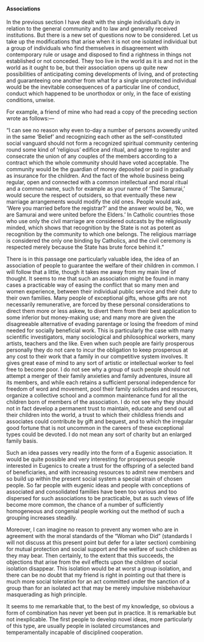 #### Associations

In the previous section I have dealt with the single individual’s duty
in relation to the general community and to law and generally received
institutions. But there is a new set of questions now to be considered.
Let us take up the modifications that arise when it is not one isolated
individual but a group of individuals who find themselves in
disagreement with contemporary rule or usage and disposed to find a
rightness in things not established or not conceded. They too live in
the world as it is and not in the world as it ought to be, but their
association opens up quite new possibilities of anticipating coming
developments of living, and of protecting and guaranteeing one another
from what for a single unprotected individual would be the inevitable
consequences of a particular line of conduct, conduct which happened to
be unorthodox or only, in the face of existing conditions, unwise.

For example, a friend of mine who had read a copy of the preceding
section wrote as follows:—

“I can see no reason why even to-day a number of persons avowedly united
in the same ‘Belief’ and recognizing each other as the self-constituted
social vanguard should not form a recognized spiritual community
centering round some kind of ‘religious’ edifice and ritual, and agree
to register and consecrate the union of any couples of the members
according to a contract which the whole community should have voted
acceptable. The community would be the guardian of money deposited or
paid in gradually as insurance for the children. And the fact of the
whole business being regular, open and connected with a common
intellectual and moral ritual and a common name, such for example as
your name of ‘The Samurai,’ would secure the respect of outsiders, so
that eventually these new marriage arrangements would modify the old
ones. People would ask, ‘Were you married before the registrar?’ and the
answer would be, ‘No, we are Samurai and were united before the Elders.’
In Catholic countries those who use only the civil marriage are
considered outcasts by the religiously minded, which shows that
recognition by the State is not as potent as recognition by the
community to which one belongs. The religious marriage is considered the
only one binding by Catholics, and the civil ceremony is respected
merely because the State has brute force behind it.”

There is in this passage one particularly valuable idea, the idea of an
association of people to guarantee the welfare of their children in
common. I will follow that a little, though it takes me away from my
main line of thought. It seems to me that such an association might be
found in many cases a practicable way of easing the conflict that so
many men and women experience, between their individual public service
and their duty to their own families. Many people of exceptional gifts,
whose gifts are not necessarily remunerative, are forced by these
personal considerations to direct them more or less askew, to divert
them from their best application to some inferior but money-making use;
and many more are given the disagreeable alternative of evading
parentage or losing the freedom of mind needed for socially beneficial
work. This is particularly the case with many scientific investigators,
many sociological and philosophical workers, many artists, teachers and
the like. Even when such people are fairly prosperous personally they do
not care to incur the obligation to keep prosperous at any cost to their
work that a family in our competitive system involves. It gives great
ease of mind to any sort of artistic or intellectual worker to feel free
to become poor. I do not see why a group of such people should not
attempt a merger of their family anxieties and family adventures, insure
all its members, and while each retains a sufficient personal
independence for freedom of word and movement, pool their family
solicitudes and resources, organize a collective school and a common
maintenance fund for all the children born of members of the
association. I do not see why they should not in fact develop a
permanent trust to maintain, educate and send out all their children
into the world, a trust to which their childless friends and associates
could contribute by gift and bequest, and to which the irregular good
fortune that is not uncommon in the careers of these exceptional types
could be devoted. I do not mean any sort of charity but an enlarged
family basis.

Such an idea passes very readily into the form of a Eugenic association.
It would be quite possible and very interesting for prosperous people
interested in Eugenics to create a trust for the offspring of a selected
band of beneficiaries, and with increasing resources to admit new
members and so build up within the present social system a special
strain of chosen people. So far people with eugenic ideas and people
with conceptions of associated and consolidated families have been too
various and too dispersed for such associations to be practicable, but
as such views of life become more common, the chance of a number of
sufficiently homogeneous and congenial people working out the method of
such a grouping increases steadily.

Moreover, I can imagine no reason to prevent any women who are in
agreement with the moral standards of the “Woman who Did” (standards I
will not discuss at this present point but defer for a later section)
combining for mutual protection and social support and the welfare of
such children as they may bear. Then certainly, to the extent that this
succeeds, the objections that arise from the evil effects upon the
children of social isolation disappear. This isolation would be at worst
a group isolation, and there can be no doubt that my friend is right in
pointing out that there is much more social toleration for an act
committed under the sanction of a group than for an isolated act that
may be merely impulsive misbehaviour masquerading as high principle.

It seems to me remarkable that, to the best of my knowledge, so obvious
a form of combination has never yet been put in practice. It is
remarkable but not inexplicable. The first people to develop novel
ideas, more particularly of this type, are usually people in isolated
circumstances and temperamentally incapable of disciplined cooperation.
